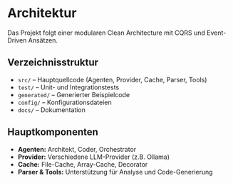 # Architektur

Das Projekt folgt einer modularen Clean Architecture mit CQRS und Event-Driven Ansätzen.

## Verzeichnisstruktur

- `src/` – Hauptquellcode (Agenten, Provider, Cache, Parser, Tools)
- `test/` – Unit\- und Integrationstests
- `generated/` – Generierter Beispielcode
- `config/` – Konfigurationsdateien
- `docs/` – Dokumentation

## Hauptkomponenten

- **Agenten:** Architekt, Coder, Orchestrator
- **Provider:** Verschiedene LLM-Provider (z\.B\. Ollama)
- **Cache:** File\-Cache, Array\-Cache, Decorator
- **Parser & Tools:** Unterstützung für Analyse und Code-Generierung
